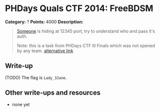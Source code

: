 # PHDays Quals CTF 2014: FreeBDSM

**Category:** ?
**Points:** 4000
**Description:**

> [Someone](http://ctfarchive.phdays.com/phd4quals/FreeBDSM%20%284000%29/FreeBDSM.ova.da08db9fdb5bf0f945bac8eb5bebcc2e) is hiding at 12345 port, try to understand who and pass it's auth.
>
> Note: this is a task from PHDays CTF III Finals which was not opened by any team.
> [alternative link](http://ctfarchive.phdays.com/phd4quals/FreeBDSM%20%284000%29/FreeBDSM.ova.da08db9fdb5bf0f945bac8eb5bebcc2e.torrent)

## Write-up

(TODO)
The flag is `Lady_3Jane`.

## Other write-ups and resources

* none yet
